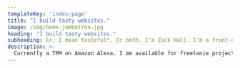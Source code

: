 ```yaml
---
templateKey: 'index-page'
title: "I build tasty websites."
image: /img/home-jumbotron.jpg
heading: "I build tasty websites."
subheading: Er, I mean tasteful*. Or both. I'm Zack Hall. I'm a front-end developer. I specialize in building and designing pixel-perfect, snappy, and user-friendly websites using React, Node.js, and modern JavaScript.
description: >-
  Currently a TPM on Amazon Alexa. I am available for freelance projects.
---
```


